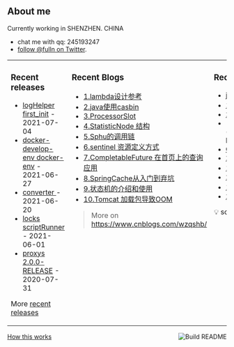 ## About me

Currently working in SHENZHEN. CHINA 
 - chat me with qq: 245193247
 - [follow @fulln on Twitter](https://twitter.com/fulln16).
<table><tr><td valign="top">
 
 
### Recent releases

<!-- recent_releases starts -->
* [logHelper first_init](https://github.com/fulln/logHelper/releases/tag/1.0.0) - 2021-07-04
* [docker-develop-env docker-env](https://github.com/fulln/docker-develop-env/releases/tag/1.0.0) - 2021-06-27
* [converter ](https://github.com/fulln/converter/releases/tag/1.0.0) - 2021-06-20
* [locks scriptRunner](https://github.com/fulln/locks/releases/tag/scriptRunner) - 2021-06-01
* [proxys 2.0.0-RELEASE](https://github.com/fulln/proxys/releases/tag/2.0.0) - 2020-07-31
<!-- recent_releases ends -->

More [recent releases](https://github.com/fulln/fulln/blob/master/releases.md)

</td><td valign="top">
  
### Recent Blogs

<!-- recent_blogs starts -->
<ul>
<li>
<a href="https://www.cnblogs.com/wzqshb/p/16987548.html">1.lambda设计参考</a>
</li>
<li>
<a href="https://www.cnblogs.com/wzqshb/p/16787675.html">2.java使用casbin</a>
</li>
<li>
<a href="https://www.cnblogs.com/wzqshb/p/16595799.html">3.ProcessorSlot</a>
</li>
<li>
<a href="https://www.cnblogs.com/wzqshb/p/16585826.html">4.StatisticNode 结构</a>
</li>
<li>
<a href="https://www.cnblogs.com/wzqshb/p/16585817.html">5.Sphu的调用链</a>
</li>
<li>
<a href="https://www.cnblogs.com/wzqshb/p/16585811.html">6.sentinel 资源定义方式</a>
</li>
<li>
<a href="https://www.cnblogs.com/wzqshb/p/16529826.html">7.CompletableFuture 在首页上的查询应用</a>
</li>
<li>
<a href="https://www.cnblogs.com/wzqshb/p/16276966.html">8.SpringCache从入门到弃坑</a>
</li>
<li>
<a href="https://www.cnblogs.com/wzqshb/p/15716161.html">9.状态机的介绍和使用</a>
</li>
<li>
<a href="https://www.cnblogs.com/wzqshb/p/15684005.html">10.Tomcat 加载包导致OOM</a>
</li>
</ul>
<!-- recent_blogs ends -->
 
> More on <a>https://www.cnblogs.com/wzqshb/ </a>
 
</td><td valign="top"> 

### Recent TIL
 
<!-- recent_TIL starts -->
* [jvmUpgrade](https://github.com/fulln/TIL/blob/master/code/jvm/jvmUpgrade.md) - 2023-03-30
* [1641. 统计字典序元音字符串的数目](https://github.com/fulln/TIL/blob/master/leetcode/middle/countVowelStrings.md) - 2023-03-29
* [2023-03-29](https://github.com/fulln/TIL/blob/master/daily/2023-03/2023-03-29.md) - 2023-03-29
* [Internal link](https://github.com/fulln/TIL/blob/master/newFiles/Internal link.md) - 2023-03-29
* [ObsidianCallOut](https://github.com/fulln/TIL/blob/master/code/obsidian/ObsidianCallOut.md) - 2023-03-29
* [2023-03-28](https://github.com/fulln/TIL/blob/master/daily/2023-03/2023-03-28.md) - 2023-03-28
* [1092. 最短公共超序列](https://github.com/fulln/TIL/blob/master/leetcode/hard/shortestCommonSupersequence.md) - 2023-03-28
* [2023-03-27](https://github.com/fulln/TIL/blob/master/daily/2023-03/2023-03-27.md) - 2023-03-27
* [1638. 统计只差一个字符的子串数目](https://github.com/fulln/TIL/blob/master/leetcode/middle/countSubstrings.md) - 2023-03-27
* [2023-03-26](https://github.com/fulln/TIL/blob/master/daily/2023-03/2023-03-26.md) - 2023-03-26
<!-- recent_TIL ends -->
 
:bulb: scaryp from [here](https://github.com/fulln/TIL)
 
</td></tr></table>
<a href="https://github.com/fulln/fulln/actions"><img src="https://github.com/fulln/fulln/workflows/Build%20README.md/badge.svg" align="right" alt="Build README"></a> <a href="https://simonwillison.net/2020/Jul/10/self-updating-profile-readme/">How this works</a>
